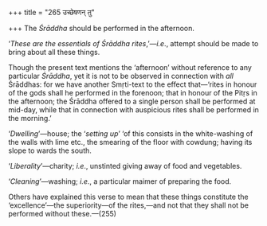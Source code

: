 +++
title = "265 उच्छेषणन् तु"

+++
The *Śrāddha* should be performed in the afternoon.

‘*These are the essentials* *of* *Śrāddha rites*,’—*i.e*., attempt
should be made to bring about all these things.

Though the present text mentions the ‘afternoon’ without reference to
any particular *Śrāddha*, yet it is not to be observed in connection
with *all* Śrāddhas: for we have another Smṛti-text to the effect
that—‘rites in honour of the gods shall he performed in the forenoon;
that in honour of the Pitṛs in the afternoon; the Śrāddha offered to a
single person shall be performed at mid-day, while that in connection
with auspicious rites shall be performed in the morning.’

‘*Dwelling*’—house; the ‘*setting* *up*’ ‘of this consists in the
white-washing of the walls with lime etc., the smearing of the floor
with cowdung; having its slope to wards the south.

‘*Liberality*’—charity; *i.e*., unstinted giving away of food and
vegetables.

‘*Cleaning*’—washing; *i.e*., a particular maimer of preparing the food.

Others have explained this verse to mean that these things constitute
the ‘excellence’—the superiority—of the rites,—and not that they shall
not be performed without these.—(255)


